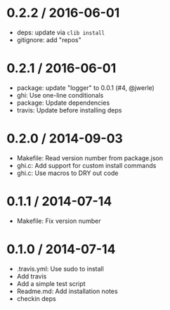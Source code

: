 
0.2.2 / 2016-06-01
==================

  * deps: update via `clib install`
  * gitignore: add "repos"

0.2.1 / 2016-06-01
==================

  * package: update "logger" to 0.0.1 (#4, @jwerle)
  * ghi: Use one-line conditionals
  * package: Update dependencies
  * travis: Update before installing deps

0.2.0 / 2014-09-03
==================

  * Makefile: Read version number from package.json
  * ghi.c: Add support for custom install commands
  * ghi.c: Use macros to DRY out code

0.1.1 / 2014-07-14 
==================

  * Makefile: Fix version number

0.1.0 / 2014-07-14 
==================

  * .travis.yml: Use sudo to install
  * Add travis
  * Add a simple test script
  * Readme.md: Add installation notes
  * checkin deps
